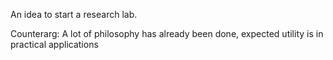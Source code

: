 


An idea to start a research lab. 



Counterarg: A lot of philosophy has already been done, expected utility is in practical applications


